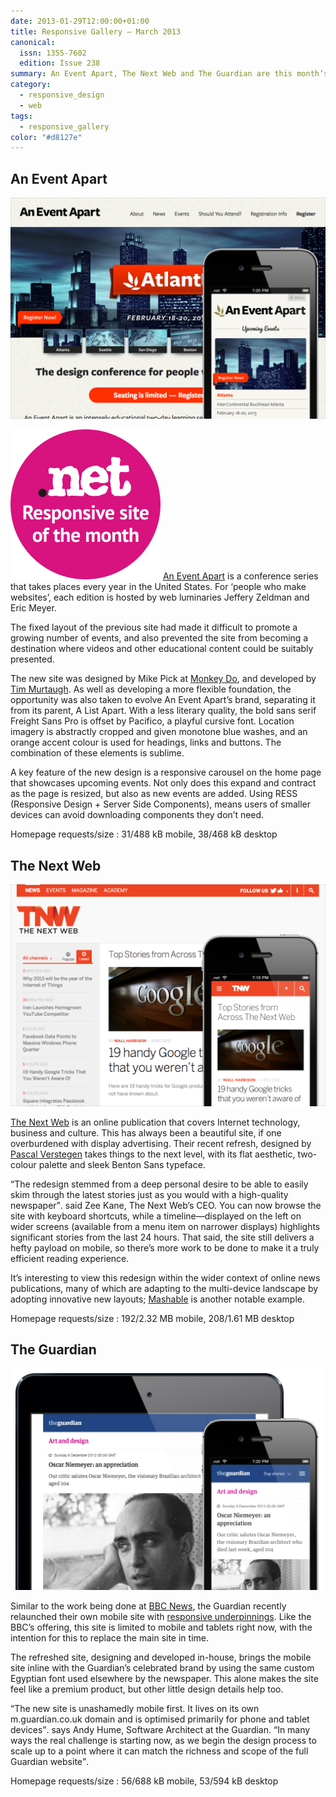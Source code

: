 ```yaml
---
date: 2013-01-29T12:00:00+01:00
title: Responsive Gallery – March 2013
canonical:
  issn: 1355-7602
  edition: Issue 238
summary: An Event Apart, The Next Web and The Guardian are this month’s responsive recommendations.
category:
  - responsive_design
  - web
tags:
  - responsive_gallery
color: "#d8127e"
---
```


## An Event Apart

![An Event Apart homepage on a mobile phone with a screenshot of the desktop layout behind.](/media/2013/029/a1/an_event_apart.png)

![Responsive site of the month](/media/2012/143/a2/site_of_the_month.svg) [An Event Apart][1] is a conference series that takes places every year in the United States. For ‘people who make websites’, each edition is hosted by web luminaries Jeffery Zeldman and Eric Meyer.

The fixed layout of the previous site had made it difficult to promote a growing number of events, and also prevented the site from becoming a destination where videos and other educational content could be suitably presented.

The new site was designed by Mike Pick at [Monkey Do][2], and developed by [Tim Murtaugh][3]. As well as developing a more flexible foundation, the opportunity was also taken to evolve An Event Apart’s brand, separating it from its parent, A List Apart. With a less literary quality, the bold sans serif Freight Sans Pro is offset by Pacifico, a playful cursive font. Location imagery is abstractly cropped and given monotone blue washes, and an orange accent colour is used for headings, links and buttons. The combination of these elements is sublime.

A key feature of the new design is a responsive carousel on the home page that showcases upcoming events. Not only does this expand and contract as the page is resized, but also as new events are added. Using RESS (Responsive Design + Server Side Components), means users of smaller devices can avoid downloading components they don’t need.

Homepage requests/size
: 31/488 kB mobile, 38/468 kB desktop

## The Next Web

![The Next Web homepage on a mobile phone with a screenshot of the desktop layout behind.](/media/2013/029/a1/the_next_web.png)

[The Next Web][4] is an online publication that covers Internet technology, business and culture. This has always been a beautiful site, if one overburdened with display advertising. Their recent refresh, designed by [Pascal Verstegen][5] takes things to the next level, with its flat aesthetic, two-colour palette and sleek Benton Sans typeface.

<q>The redesign stemmed from a deep personal desire to be able to easily skim through the latest stories just as you would with a high-quality newspaper</q>. said Zee Kane, The Next Web’s CEO. You can now browse the site with keyboard shortcuts, while a timeline—displayed on the left on wider screens (available from a menu item on narrower displays) highlights significant stories from the last 24 hours. That said, the site still delivers a hefty payload on mobile, so there’s more work to be done to make it a truly efficient reading experience.

It’s interesting to view this redesign within the wider context of online news publications, many of which are adapting to the multi-device landscape by adopting innovative new layouts; [Mashable][6] is another notable example.

Homepage requests/size
: 192/2.32 MB mobile, 208/1.61 MB desktop

## The Guardian

![The Guardian article page on a mobile phone with a screenshot of the same page shown on a tablet behind.](/media/2013/029/a1/the_guardian.png)

Similar to the work being done at [BBC News][7], the Guardian recently relaunched their own mobile site with [responsive underpinnings][8]. Like the BBC’s offering, this site is limited to mobile and tablets right now, with the intention for this to replace the main site in time.

The refreshed site, designing and developed in-house, brings the mobile site inline with the Guardian’s celebrated brand by using the same custom Egyptian font used elsewhere by the newspaper. This alone makes the site feel like a premium product, but other little design details help too.

<q>The new site is unashamedly mobile first. It lives on its own m.guardian.co.uk domain and is optimised primarily for phone and tablet devices</q>. says Andy Hume, Software Architect at the Guardian. <q>In many ways the real challenge is starting now, as we begin the design process to scale up to a point where it can match the richness and scope of the full Guardian website</q>.

Homepage requests/size
: 56/688 kB mobile, 53/594 kB desktop

[1]: https://aneventapart.com
[2]: https://monkeydo.biz
[3]: https://timmurtaugh.com
[4]: https://thenextweb.com
[5]: https://enkera.com
[6]: https://mashable.com
[7]: https://m.bbc.co.uk/news
[8]: http://m.guardian.co.uk
